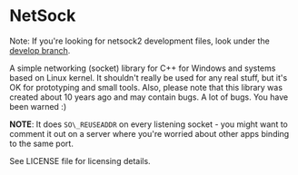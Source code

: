 # NetSock
Note: If you're looking for netsock2 development files, look under the
[develop branch](https://github.com/gynvael/NetSock/tree/develop).

A simple networking (socket) library for C++ for Windows and systems
based on Linux kernel. It shouldn't really be used for any real stuff,
but it's OK for prototyping and small tools. Also, please note that
this library was created about 10 years ago and may contain bugs. A
lot of bugs. You have been warned :)

**NOTE**: It does `SO\_REUSEADDR` on every listening socket - you might
want to comment it out on a server where you're worried about other
apps binding to the same port.

See LICENSE file for licensing details.


